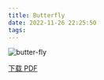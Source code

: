 ```yaml
---
title: Butterfly
date: 2022-11-26 22:25:50
tags:
---
```


![butter-fly](https://cdn.jsdelivr.net/gh/AnotiaWang/animenz@source/img/butter-fly.png)

[下载 PDF](https://cdn.jsdelivr.net/gh/AnotiaWang/animenz@source/sheets/butter-fly.pdf)
